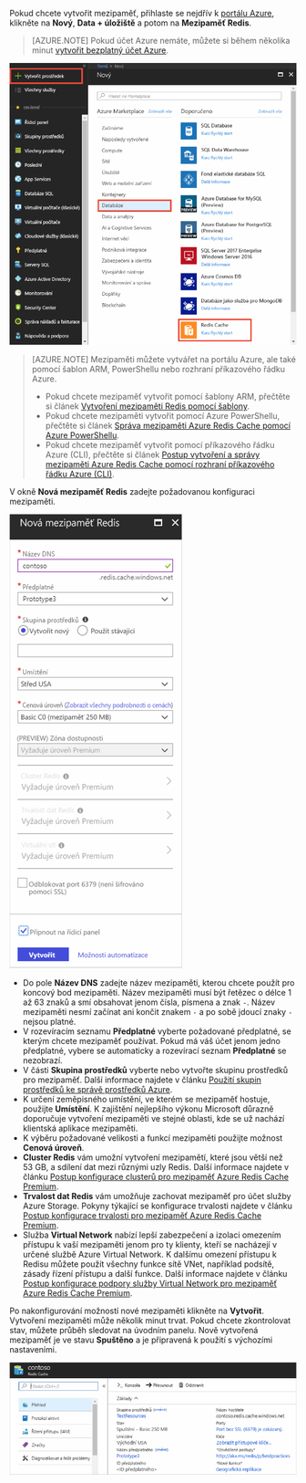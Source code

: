 Pokud chcete vytvořit mezipaměť, přihlaste se nejdřív k [portálu Azure](https://portal.azure.com), klikněte na **Nový**, **Data + úložiště** a potom na **Mezipaměť Redis**.

>[AZURE.NOTE] Pokud účet Azure nemáte, můžete si během několika minut [vytvořit bezplatný účet Azure](https://azure.microsoft.com/pricing/free-trial/?WT.mc_id=redis_cache_hero).

![Nová mezipaměť](media/redis-cache-create/redis-cache-new-cache-menu.png)

>[AZURE.NOTE] Mezipaměti můžete vytvářet na portálu Azure, ale také pomocí šablon ARM, PowerShellu nebo rozhraní příkazového řádku Azure.
>
>-  Pokud chcete mezipaměť vytvořit pomocí šablony ARM, přečtěte si článek [Vytvoření mezipaměti Redis pomocí šablony](../articles/redis-cache/cache-redis-cache-arm-provision.md).
>-  Pokud chcete mezipaměti vytvořit pomocí Azure PowerShellu, přečtěte si článek [Správa mezipaměti Azure Redis Cache pomocí Azure PowerShellu](../articles/redis-cache/cache-howto-manage-redis-cache-powershell.md).
>-  Pokud chcete mezipaměť vytvořit pomocí příkazového řádku Azure (CLI), přečtěte si článek [Postup vytvoření a správy mezipaměti Azure Redis Cache pomocí rozhraní příkazového řádku Azure (CLI)](../articles/redis-cache/cache-manage-cli.md).

V okně **Nová mezipaměť Redis** zadejte požadovanou konfiguraci mezipaměti.

![Vytvoření mezipaměti](media/redis-cache-create/redis-cache-cache-create.png) 

-   Do pole **Název DNS** zadejte název mezipaměti, kterou chcete použít pro koncový bod mezipaměti. Název mezipaměti musí být řetězec o délce 1 až 63 znaků a smí obsahovat jenom čísla, písmena a znak `-`. Název mezipaměti nesmí začínat ani končit znakem `-` a po sobě jdoucí znaky `-` nejsou platné.
-   V rozevíracím seznamu **Předplatné** vyberte požadované předplatné, se kterým chcete mezipaměť používat. Pokud má váš účet jenom jedno předplatné, vybere se automaticky a rozevírací seznam **Předplatné** se nezobrazí.
-   V části **Skupina prostředků** vyberte nebo vytvořte skupinu prostředků pro mezipaměť. Další informace najdete v článku [Použití skupin prostředků ke správě prostředků Azure](../articles/resource-group-overview.md). 
-   K určení zeměpisného umístění, ve kterém se mezipaměť hostuje, použijte **Umístění**. K zajištění nejlepšího výkonu Microsoft důrazně doporučuje vytvoření mezipaměti ve stejné oblasti, kde se už nachází klientská aplikace mezipaměti.
-   K výběru požadované velikosti a funkcí mezipaměti použijte možnost **Cenová úroveň**.
-   **Cluster Redis** vám umožní vytvoření mezipamětí, které jsou větší než 53 GB, a sdílení dat mezi různými uzly Redis. Další informace najdete v článku [Postup konfigurace clusterů pro mezipaměť Azure Redis Cache Premium](../articles/redis-cache/cache-how-to-premium-clustering.md).
-   **Trvalost dat Redis** vám umožňuje zachovat mezipaměť pro účet služby Azure Storage. Pokyny týkající se konfigurace trvalosti najdete v článku [Postup konfigurace trvalosti pro mezipaměť Azure Redis Cache Premium](../articles/redis-cache/cache-how-to-premium-persistence.md).
-   Služba **Virtual Network** nabízí lepší zabezpečení a izolaci omezením přístupu k vaší mezipaměti jenom pro ty klienty, kteří se nacházejí v určené službě Azure Virtual Network. K dalšímu omezení přístupu k Redisu můžete použít všechny funkce sítě VNet, například podsítě, zásady řízení přístupu a další funkce. Další informace najdete v článku [Postup konfigurace podpory služby Virtual Network pro mezipaměť Azure Redis Cache Premium](../articles/redis-cache/cache-how-to-premium-vnet.md).

Po nakonfigurování možností nové mezipaměti klikněte na **Vytvořit**. Vytvoření mezipaměti může několik minut trvat. Pokud chcete zkontrolovat stav, můžete průběh sledovat na úvodním panelu. Nově vytvořená mezipaměť je ve stavu **Spuštěno** a je připravená k použití s výchozími nastaveními.

![Mezipaměť vytvořena](media/redis-cache-create/redis-cache-cache-created.png)




<!--HONumber=Jun16_HO2-->



